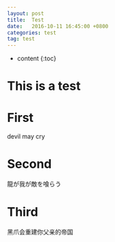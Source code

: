```yaml
---
layout: post
title:  Test
date:   2016-10-11 16:45:00 +0800
categories: test
tag: test
---
```


* content
{:toc}

This is a test
===============

First
===============
devil may cry

Second
===============
龍が我が敵を喰らう

Third
===============
黑爪会重建你父亲的帝国

